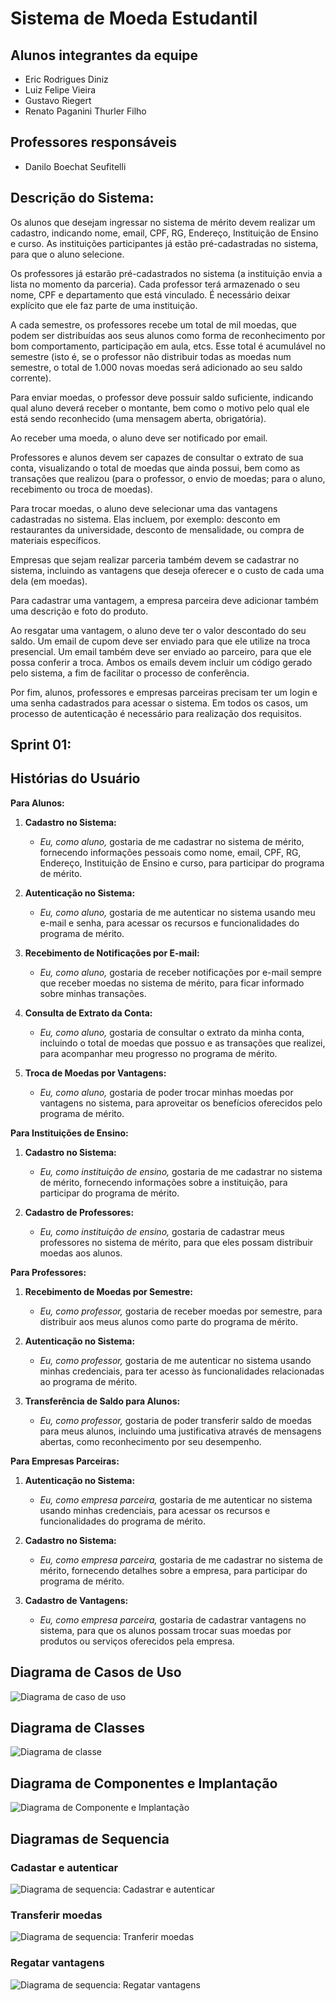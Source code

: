 # Sistema de Moeda Estudantil



## Alunos integrantes da equipe

* Eric Rodrigues Diniz
* Luiz Felipe Vieira
* Gustavo Riegert
* Renato Paganini Thurler Filho

## Professores responsáveis

* Danilo Boechat Seufitelli

## Descrição do Sistema:

Os alunos que desejam ingressar no sistema de mérito devem realizar um cadastro, indicando nome, email, CPF, RG, Endereço, Instituição de Ensino e curso. As instituições participantes já estão pré-cadastradas no sistema, para que o aluno selecione.

Os professores já estarão pré-cadastrados no sistema (a instituição envia a lista no momento da parceria). Cada professor terá armazenado o seu nome, CPF e departamento que está vinculado. É necessário deixar explícito que ele faz parte de uma instituição.

A cada semestre, os professores recebe um total de mil moedas, que podem ser distribuídas aos seus alunos como forma de reconhecimento por bom comportamento, participação em aula, etcs. Esse total é acumulável no semestre (isto é, se o professor não distribuir todas as moedas num semestre, o total de 1.000 novas moedas será adicionado ao seu saldo corrente).

Para enviar moedas, o professor deve possuir saldo suficiente, indicando qual aluno deverá receber o montante, bem como o motivo pelo qual ele está sendo reconhecido (uma mensagem aberta, obrigatória).

Ao receber uma moeda, o aluno deve ser notificado por email.

Professores e alunos devem ser capazes de consultar o extrato de sua conta, visualizando o total de moedas que ainda possui, bem como as transações que realizou (para o professor, o envio de moedas; para o aluno, recebimento ou troca de moedas).

Para trocar moedas, o aluno deve selecionar uma das vantagens cadastradas no sistema. Elas incluem, por exemplo: desconto em restaurantes da universidade, desconto de mensalidade, ou compra de materiais específicos.

Empresas que sejam realizar parceria também devem se cadastrar no sistema, incluindo as vantagens que deseja oferecer e o custo de cada uma dela (em moedas).

Para cadastrar uma vantagem, a empresa parceira deve adicionar também uma descrição e foto do produto.

Ao resgatar uma vantagem, o aluno deve ter o valor descontado do seu saldo. Um email de cupom deve ser enviado para que ele utilize na troca presencial. Um email também deve ser enviado ao parceiro, para que ele possa conferir a troca. Ambos os emails devem incluir um código gerado pelo sistema, a fim de facilitar o processo de conferência.

Por fim, alunos, professores e empresas parceiras precisam ter um login e uma senha cadastrados para acessar o sistema. Em todos os casos, um processo de autenticação é necessário para realização dos requisitos.


## Sprint 01:

##  Histórias do Usuário

**Para Alunos:**

1. **Cadastro no Sistema:**
   - *Eu, como aluno,* gostaria de me cadastrar no sistema de mérito, fornecendo informações pessoais como nome, email, CPF, RG, Endereço, Instituição de Ensino e curso, para participar do programa de mérito.

2. **Autenticação no Sistema:**
   - *Eu, como aluno,* gostaria de me autenticar no sistema usando meu e-mail e senha, para acessar os recursos e funcionalidades do programa de mérito.

3. **Recebimento de Notificações por E-mail:**
   - *Eu, como aluno,* gostaria de receber notificações por e-mail sempre que receber moedas no sistema de mérito, para ficar informado sobre minhas transações.

4. **Consulta de Extrato da Conta:**
   - *Eu, como aluno,* gostaria de consultar o extrato da minha conta, incluindo o total de moedas que possuo e as transações que realizei, para acompanhar meu progresso no programa de mérito.

5. **Troca de Moedas por Vantagens:**
   - *Eu, como aluno,* gostaria de poder trocar minhas moedas por vantagens no sistema, para aproveitar os benefícios oferecidos pelo programa de mérito.

**Para Instituições de Ensino:**

1. **Cadastro no Sistema:**
   - *Eu, como instituição de ensino,* gostaria de me cadastrar no sistema de mérito, fornecendo informações sobre a instituição, para participar do programa de mérito.

2. **Cadastro de Professores:**
   - *Eu, como instituição de ensino,* gostaria de cadastrar meus professores no sistema de mérito, para que eles possam distribuir moedas aos alunos.

**Para Professores:**

1. **Recebimento de Moedas por Semestre:**
   - *Eu, como professor,* gostaria de receber moedas por semestre, para distribuir aos meus alunos como parte do programa de mérito.

2. **Autenticação no Sistema:**
   - *Eu, como professor,* gostaria de me autenticar no sistema usando minhas credenciais, para ter acesso às funcionalidades relacionadas ao programa de mérito.

3. **Transferência de Saldo para Alunos:**
   - *Eu, como professor,* gostaria de poder transferir saldo de moedas para meus alunos, incluindo uma justificativa através de mensagens abertas, como reconhecimento por seu desempenho.

**Para Empresas Parceiras:**

1. **Autenticação no Sistema:**
   - *Eu, como empresa parceira,* gostaria de me autenticar no sistema usando minhas credenciais, para acessar os recursos e funcionalidades do programa de mérito.

2. **Cadastro no Sistema:**
   - *Eu, como empresa parceira,* gostaria de me cadastrar no sistema de mérito, fornecendo detalhes sobre a empresa, para participar do programa de mérito.

3. **Cadastro de Vantagens:**
   - *Eu, como empresa parceira,* gostaria de cadastrar vantagens no sistema, para que os alunos possam trocar suas moedas por produtos ou serviços oferecidos pela empresa.


## Diagrama de Casos de Uso
![Diagrama de caso de uso](./Projeto/Diagrama%20de%20caso%20de%20uso.jpg)

## Diagrama de Classes
![Diagrama de classe](./Projeto/Diagrama%20de%20classes%20v3.png)

## Diagrama de Componentes e Implantação
![Diagrama de Componente e Implantação](./Projeto/Diagrama%20de%20implantação.png)

## Diagramas de Sequencia

### Cadastar e autenticar
![Diagrama de sequencia: Cadastrar e autenticar](./Projeto/cadastrar_autenticar.jpeg)

### Transferir moedas
![Diagrama de sequencia: Tranferir moedas](./Projeto/tranferir.jpeg)


### Regatar vantagens
![Diagrama de sequencia: Regatar vantagens](./Projeto/resgatar.jpeg)
